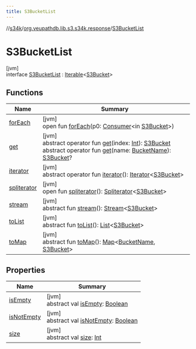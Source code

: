 ```yaml
---
title: S3BucketList
---
```

//[s34k](../../../index.html)/[org.veupathdb.lib.s3.s34k.response](../index.html)/[S3BucketList](index.html)



# S3BucketList



[jvm]\
interface [S3BucketList](index.html) : [Iterable](https://kotlinlang.org/api/latest/jvm/stdlib/kotlin.collections/-iterable/index.html)&lt;[S3Bucket](../../org.veupathdb.lib.s3.s34k.response.bucket/-s3-bucket/index.html)&gt;



## Functions


| Name | Summary |
|---|---|
| [forEach](index.html#548353293%2FFunctions%2F863300109) | [jvm]<br>open fun [forEach](index.html#548353293%2FFunctions%2F863300109)(p0: [Consumer](https://docs.oracle.com/javase/8/docs/api/java/util/function/Consumer.html)&lt;in [S3Bucket](../../org.veupathdb.lib.s3.s34k.response.bucket/-s3-bucket/index.html)&gt;) |
| [get](get.html) | [jvm]<br>abstract operator fun [get](get.html)(index: [Int](https://kotlinlang.org/api/latest/jvm/stdlib/kotlin/-int/index.html)): [S3Bucket](../../org.veupathdb.lib.s3.s34k.response.bucket/-s3-bucket/index.html)<br>abstract operator fun [get](get.html)(name: [BucketName](../../org.veupathdb.lib.s3.s34k.fields/-bucket-name/index.html)): [S3Bucket](../../org.veupathdb.lib.s3.s34k.response.bucket/-s3-bucket/index.html)? |
| [iterator](../../org.veupathdb.lib.s3.s34k.response.object/-s3-object-list/index.html#-858216167%2FFunctions%2F863300109) | [jvm]<br>abstract operator fun [iterator](../../org.veupathdb.lib.s3.s34k.response.object/-s3-object-list/index.html#-858216167%2FFunctions%2F863300109)(): [Iterator](https://kotlinlang.org/api/latest/jvm/stdlib/kotlin.collections/-iterator/index.html)&lt;[S3Bucket](../../org.veupathdb.lib.s3.s34k.response.bucket/-s3-bucket/index.html)&gt; |
| [spliterator](../../org.veupathdb.lib.s3.s34k.response.object/-s3-object-list/index.html#-1387152138%2FFunctions%2F863300109) | [jvm]<br>open fun [spliterator](../../org.veupathdb.lib.s3.s34k.response.object/-s3-object-list/index.html#-1387152138%2FFunctions%2F863300109)(): [Spliterator](https://docs.oracle.com/javase/8/docs/api/java/util/Spliterator.html)&lt;[S3Bucket](../../org.veupathdb.lib.s3.s34k.response.bucket/-s3-bucket/index.html)&gt; |
| [stream](stream.html) | [jvm]<br>abstract fun [stream](stream.html)(): [Stream](https://docs.oracle.com/javase/8/docs/api/java/util/stream/Stream.html)&lt;[S3Bucket](../../org.veupathdb.lib.s3.s34k.response.bucket/-s3-bucket/index.html)&gt; |
| [toList](to-list.html) | [jvm]<br>abstract fun [toList](to-list.html)(): [List](https://kotlinlang.org/api/latest/jvm/stdlib/kotlin.collections/-list/index.html)&lt;[S3Bucket](../../org.veupathdb.lib.s3.s34k.response.bucket/-s3-bucket/index.html)&gt; |
| [toMap](to-map.html) | [jvm]<br>abstract fun [toMap](to-map.html)(): [Map](https://kotlinlang.org/api/latest/jvm/stdlib/kotlin.collections/-map/index.html)&lt;[BucketName](../../org.veupathdb.lib.s3.s34k.fields/-bucket-name/index.html), [S3Bucket](../../org.veupathdb.lib.s3.s34k.response.bucket/-s3-bucket/index.html)&gt; |


## Properties


| Name | Summary |
|---|---|
| [isEmpty](is-empty.html) | [jvm]<br>abstract val [isEmpty](is-empty.html): [Boolean](https://kotlinlang.org/api/latest/jvm/stdlib/kotlin/-boolean/index.html) |
| [isNotEmpty](is-not-empty.html) | [jvm]<br>abstract val [isNotEmpty](is-not-empty.html): [Boolean](https://kotlinlang.org/api/latest/jvm/stdlib/kotlin/-boolean/index.html) |
| [size](size.html) | [jvm]<br>abstract val [size](size.html): [Int](https://kotlinlang.org/api/latest/jvm/stdlib/kotlin/-int/index.html) |

